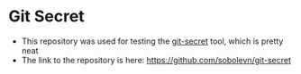 # Git Secret
- This repository was used for testing the [git-secret](https://git-secret.io/) tool, which is pretty neat
- The link to the repository is here: https://github.com/sobolevn/git-secret
